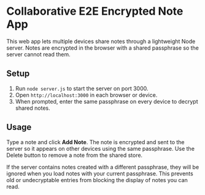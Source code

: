 
# Collaborative E2E Encrypted Note App

This web app lets multiple devices share notes through a lightweight Node server.
Notes are encrypted in the browser with a shared passphrase so the server cannot
read them.

## Setup

1. Run `node server.js` to start the server on port 3000.
2. Open `http://localhost:3000` in each browser or device.
3. When prompted, enter the same passphrase on every device to decrypt shared notes.

## Usage

Type a note and click **Add Note**. The note is encrypted and sent to the server
so it appears on other devices using the same passphrase. Use the Delete button
to remove a note from the shared store.

If the server contains notes created with a different passphrase, they will be
ignored when you load notes with your current passphrase. This prevents old or
undecryptable entries from blocking the display of notes you can read.
